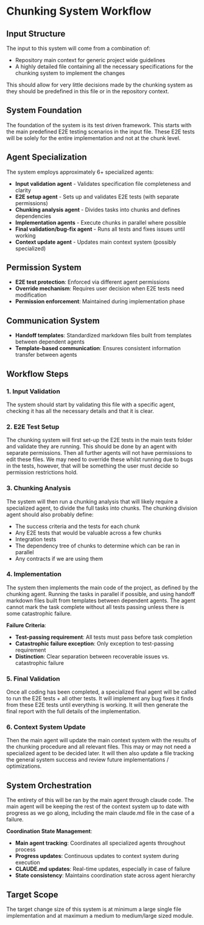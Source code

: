 # Chunking System Workflow

## Input Structure
The input to this system will come from a combination of:
- Repository main context for generic project wide guidelines
- A highly detailed file containing all the necessary specifications for the chunking system to implement the changes

This should allow for very little decisions made by the chunking system as they should be predefined in this file or in the repository context.

## System Foundation
The foundation of the system is its test driven framework. This starts with the main predefined E2E testing scenarios in the input file. These E2E tests will be solely for the entire implementation and not at the chunk level.

## Agent Specialization
The system employs approximately 6+ specialized agents:
- **Input validation agent** - Validates specification file completeness and clarity
- **E2E setup agent** - Sets up and validates E2E tests (with separate permissions)
- **Chunking analysis agent** - Divides tasks into chunks and defines dependencies
- **Implementation agents** - Execute chunks in parallel where possible
- **Final validation/bug-fix agent** - Runs all tests and fixes issues until working
- **Context update agent** - Updates main context system (possibly specialized)

## Permission System
- **E2E test protection**: Enforced via different agent permissions
- **Override mechanism**: Requires user decision when E2E tests need modification
- **Permission enforcement**: Maintained during implementation phase

## Communication System
- **Handoff templates**: Standardized markdown files built from templates between dependent agents
- **Template-based communication**: Ensures consistent information transfer between agents

## Workflow Steps

### 1. Input Validation
The system should start by validating this file with a specific agent, checking it has all the necessary details and that it is clear.

### 2. E2E Test Setup
The chunking system will first set-up the E2E tests in the main tests folder and validate they are running. This should be done by an agent with separate permissions. Then all further agents will not have permissions to edit these files. We may need to override these whilst running due to bugs in the tests, however, that will be something the user must decide so permission restrictions hold.

### 3. Chunking Analysis
The system will then run a chunking analysis that will likely require a specialized agent, to divide the full tasks into chunks. The chunking division agent should also probably define:
- The success criteria and the tests for each chunk
- Any E2E tests that would be valuable across a few chunks
- Integration tests
- The dependency tree of chunks to determine which can be ran in parallel
- Any contracts if we are using them

### 4. Implementation
The system then implements the main code of the project, as defined by the chunking agent. Running the tasks in parallel if possible, and using handoff markdown files built from templates between dependent agents. The agent cannot mark the task complete without all tests passing unless there is some catastrophic failure.

**Failure Criteria**:
- **Test-passing requirement**: All tests must pass before task completion
- **Catastrophic failure exception**: Only exception to test-passing requirement
- **Distinction**: Clear separation between recoverable issues vs. catastrophic failure

### 5. Final Validation
Once all coding has been completed, a specialized final agent will be called to run the E2E tests + all other tests. It will implement any bug fixes it finds from these E2E tests until everything is working. It will then generate the final report with the full details of the implementation.

### 6. Context System Update
Then the main agent will update the main context system with the results of the chunking procedure and all relevant files. This may or may not need a specialized agent to be decided later. It will then also update a file tracking the general system success and review future implementations / optimizations.

## System Orchestration
The entirety of this will be ran by the main agent through claude code. The main agent will be keeping the rest of the context system up to date with progress as we go along, including the main claude.md file in the case of a failure.

**Coordination State Management**:
- **Main agent tracking**: Coordinates all specialized agents throughout process
- **Progress updates**: Continuous updates to context system during execution
- **CLAUDE.md updates**: Real-time updates, especially in case of failure
- **State consistency**: Maintains coordination state across agent hierarchy

## Target Scope
The target change size of this system is at minimum a large single file implementation and at maximum a medium to medium/large sized module.